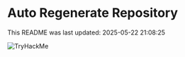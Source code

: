 # Auto Regenerate Repository

This README was last updated: 2025-05-22 21:08:25

 ![TryHackMe](https://tryhackme.com/badge/533634)